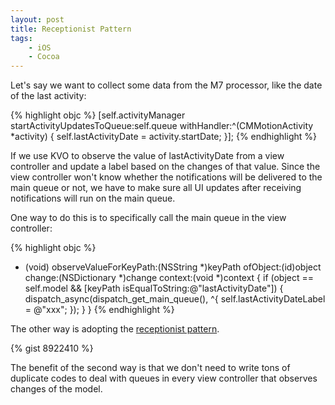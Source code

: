 ```yaml
---
layout: post
title: Receptionist Pattern
tags:
    - iOS
    - Cocoa
---
```

Let's say we want to collect some data from the M7 processor, like the date of the last activity:

{% highlight objc %}
[self.activityManager startActivityUpdatesToQueue:self.queue
                                      withHandler:^(CMMotionActivity *activity) {
                                          self.lastActivityDate = activity.startDate;
                                      }];
{% endhighlight %}

If we use KVO to observe the value of lastActivityDate from a view controller and update a label based on the changes of that value. Since the view controller won't know whether the notifications will be delivered to the main queue or not, we have to make sure all UI updates after receiving notifications will run on the main queue.

One way to do this is to specifically call the main queue in the view controller:

{% highlight objc %}
- (void) observeValueForKeyPath:(NSString *)keyPath ofObject:(id)object
                         change:(NSDictionary *)change context:(void *)context
{
    if (object == self.model && [keyPath isEqualToString:@"lastActivityDate"]) {
        dispatch_async(dispatch_get_main_queue(), ^{
            self.lastActivityDateLabel = @"xxx";
        });
    }
}
{% endhighlight %}

The other way is adopting the [receptionist pattern].

{% gist 8922410 %}

The benefit of the second way is that we don't need to write tons of duplicate codes to deal with queues in every view controller that observes changes of the model.

[receptionist pattern]: https://developer.apple.com/library/ios/documentation/general/conceptual/CocoaEncyclopedia/ReceptionistPattern/ReceptionistPattern.html
